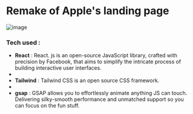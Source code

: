 # Remake of Apple's landing page
![image](https://github.com/rrajofficial7/apple/assets/157343700/6a7c82b8-d1ef-48eb-8e88-d72fff4e9abb)


### Tech used :
-  **React** : React. js is an open-source JavaScript library, crafted with precision by Facebook, that aims to simplify the intricate process of building interactive user interfaces.
-  
-  **Tailwind** : Tailwind CSS is an open source CSS framework.
-  
-  **gsap** : GSAP allows you to effortlessly animate anything JS can touch. Delivering silky-smooth performance and unmatched support so you can focus on the fun stuff.

